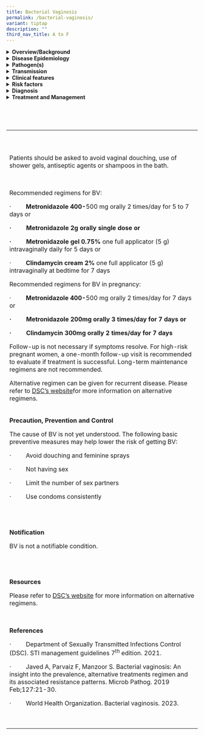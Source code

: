 ```yaml
---
title: Bacterial Vaginosis
permalink: /bacterial-vaginosis/
variant: tiptap
description: ""
third_nav_title: A to F
---
```

<div data-type="detailGroup" class="isomer-accordion isomer-accordion-white">
<details class="isomer-details">
<summary><strong>Overview/Background</strong>
</summary>
<div data-type="detailsContent" class="isomer-details-content">
<p>Bacterial vaginosis (BV) is a common condition in women characterized
by an imbalance of microorganisms in the vagina. In cases of BV, there
is a decrease in the number of normal hydrogen peroxide-producing <em>Lactobacillus </em>species
and an excessive growth of anaerobic bacteria, such as <em>Gardnerella spp.</em>,&nbsp;<em>Prevotella spp., Mobilincus spp., Ureaplasma urealyticum and Mycoplasma hominis, leading to an increase in pH from less than 4.5 to as high as 7.0.</em>
</p>
<p><em>&nbsp;</em>
</p>
<p><em>BV is not considered a sexually transmitted infection, but it does occur more commonly in sexually active women. </em>The
exact role of sexual transmission in the pathogenesis of BV vaginal dysbiosis
is unclear.</p>
<p></p>
</div>
</details>
<details class="isomer-details">
<summary><strong>Disease Epidemiology</strong>
</summary>
<div data-type="detailsContent" class="isomer-details-content">
<p>BV is the most common vaginal infection found in women of reproductive
age and is estimated to occur in anywhere from 5 to 70% of women. Globally,
it is more commonly reported in low-resource settings and areas with limited
access to healthcare.</p>
</div>
</details>
<details class="isomer-details">
<summary><strong>Pathogen(s)</strong>
</summary>
<div data-type="detailsContent" class="isomer-details-content">
<p>The organisms most commonly associated with BV are&nbsp;<em>G. vaginalis, Bacteroides spp, Prevotella</em> spp.,&nbsp;<em>Mobiluncus</em>&nbsp;spp<em>.,</em>  <em>Ureaplasma </em>urealyticum<em> </em>and&nbsp;<em>Mycoplasma hominis.</em>
</p>
</div>
</details>
<details class="isomer-details">
<summary><strong>Transmission</strong>
</summary>
<div data-type="detailsContent" class="isomer-details-content">
<p><em>BV is not considered a sexually transmitted infection, but it does occur more commonly in sexually active women. </em>The
exact role of sexual transmission in the pathogenesis of BV vaginal dysbiosis
is unclear.</p>
<p><strong>Incubation period</strong>: 4 days</p>
<p><strong>Infectious period: </strong>NA</p>
</div>
</details>
<details class="isomer-details">
<summary><strong>Clinical features</strong>
</summary>
<div data-type="detailsContent" class="isomer-details-content">
<p>BV may be asymptomatic. Common symptoms include:</p>
<ul data-tight="true" class="tight">
<li>
<p>unusual vaginal discharge that is thin and grayish-white</p>
</li>
<li>
<p>a fishy odour from the vagina, especially after sex</p>
</li>
<li>
<p>itching or irritation around the vagina</p>
</li>
<li>
<p>burning during urination</p>
</li>
</ul>
<p>&nbsp;</p>
<p>At times, BV will go away without treatment. However, if untreated it
can lead to:</p>
<ul data-tight="true" class="tight">
<li>
<p>problems in pregnancy (for example, spontaneous abortion and preterm delivery
for pregnant women with BV)</p>
</li>
<li>
<p>higher risk of STIs and HIV</p>
</li>
<li>
<p>pelvic inflammatory disease</p>
</li>
</ul>
</div>
</details>
<details class="isomer-details">
<summary><strong>Risk factors</strong>
</summary>
<div data-type="detailsContent" class="isomer-details-content">
<p>Risk factors include:</p>
<ul data-tight="true" class="tight">
<li>
<p>vaginal douching</p>
</li>
<li>
<p>receptive cunnilingus</p>
</li>
<li>
<p>recent change of sex partner</p>
</li>
<li>
<p>smoking</p>
</li>
<li>
<p>presence of an STI</p>
</li>
</ul>
</div>
</details>
<details class="isomer-details">
<summary><strong>Diagnosis</strong>
</summary>
<div data-type="detailsContent" class="isomer-details-content">
<table style="minWidth: 25px">
<colgroup>
<col>
</colgroup>
<tbody>
<tr>
<td rowspan="1" colspan="1">
<p></p>
<p>BV is often diagnosed by the Amsel criteria, with at least three of the
four criteria should be present:</p>
<p>·&nbsp;&nbsp;&nbsp;&nbsp;&nbsp;&nbsp;&nbsp;&nbsp; Thin homogenous vaginal
discharge that coats the vaginal wall and vestibule</p>
<p>·&nbsp;&nbsp;&nbsp;&nbsp;&nbsp;&nbsp;&nbsp;&nbsp; pH of vaginal fluid
&gt; 4.5</p>
<p>·&nbsp;&nbsp;&nbsp;&nbsp;&nbsp;&nbsp;&nbsp;&nbsp; Positive amine (fish-like)
odour test (“whiff test”) before or after addition of 10% KOH</p>
<p>·&nbsp;&nbsp;&nbsp;&nbsp;&nbsp;&nbsp;&nbsp;&nbsp; Presence of clue cells
on microscopy of vaginal discharge.</p>
</td>
</tr>
</tbody>
</table>
</div>
</details>
<details class="isomer-details">
<summary><strong>Treatment and Management</strong>
</summary>
<div data-type="detailsContent" class="isomer-details-content">
<p></p>
</div>
</details>
</div>
<p></p>
<p>&nbsp;</p>
<p></p>
<p></p>
<p></p>
<p></p>
<p>
<br>
</p>
<table style="minWidth: 25px">
<colgroup>
<col>
</colgroup>
<tbody>
<tr>
<td rowspan="1" colspan="1">
<p></p>
</td>
</tr>
<tr>
<td rowspan="1" colspan="1">
<p></p>
</td>
</tr>
<tr>
<td rowspan="1" colspan="1">
<p></p>
<p>Patients should be asked to avoid vaginal douching, use of shower gels,
antiseptic agents or shampoos in the bath.</p>
<p>&nbsp;</p>
<p>Recommended regimens for BV:</p>
<p>·&nbsp;&nbsp;&nbsp;&nbsp;&nbsp;&nbsp;&nbsp;&nbsp; <strong>Metronidazole&nbsp;400-</strong>500
mg orally 2 times/day for 5 to 7 days or</p>
<p><strong>·&nbsp;&nbsp;&nbsp;&nbsp;&nbsp;&nbsp;&nbsp;&nbsp; Metronidazole 2g orally single dose or</strong>
</p>
<p><strong>·&nbsp;&nbsp;&nbsp;&nbsp;&nbsp;&nbsp;&nbsp;&nbsp; Metronidazole gel 0.75%</strong>&nbsp;one
full applicator (5 g) intravaginally daily for 5 days or</p>
<p>·&nbsp;&nbsp;&nbsp;&nbsp;&nbsp;&nbsp;&nbsp;&nbsp; <strong>Clindamycin cream 2%</strong>&nbsp;one
full applicator (5 g) intravaginally at bedtime for 7 days</p>
<p>Recommended regimens for BV in pregnancy:</p>
<p>·&nbsp;&nbsp;&nbsp;&nbsp;&nbsp;&nbsp;&nbsp;&nbsp; <strong>Metronidazole&nbsp;400-</strong>500
mg orally 2 times/day for 7 days or</p>
<p><strong>·&nbsp;&nbsp;&nbsp;&nbsp;&nbsp;&nbsp;&nbsp;&nbsp; Metronidazole 200mg orally 3 times/day for 7 days or</strong>
</p>
<p><strong>·&nbsp;&nbsp;&nbsp;&nbsp;&nbsp;&nbsp;&nbsp;&nbsp; Clindamycin 300mg orally 2 times/day for 7 days</strong>
</p>
<p>Follow-up is not necessary if symptoms resolve. For high-risk pregnant
women, a one-month follow-up visit is recommended to evaluate if treatment
is successful. Long-term maintenance regimens are not recommended.</p>
<p>Alternative regimen can be given for recurrent disease. Please refer to
<a href="https://www.nsc.com.sg/dsc/healthcare-professionals/publications/Pages/STI-Management-Guidelines.aspx" rel="noopener noreferrer nofollow" target="_blank">DSC’s website</a>for more information on alternative regimens.</p>
</td>
</tr>
<tr>
<td rowspan="1" colspan="1">
<p><strong>Precaution, Prevention and Control</strong>
</p>
<p>The cause of BV is not yet understood. The following basic preventive
measures may help lower the risk of getting BV:</p>
<p>·&nbsp;&nbsp;&nbsp;&nbsp;&nbsp;&nbsp;&nbsp;&nbsp; Avoid douching and feminine
sprays</p>
<p>·&nbsp;&nbsp;&nbsp;&nbsp;&nbsp;&nbsp;&nbsp;&nbsp; Not having sex</p>
<p>·&nbsp;&nbsp;&nbsp;&nbsp;&nbsp;&nbsp;&nbsp;&nbsp; Limit the number of
sex partners</p>
<p>·&nbsp;&nbsp;&nbsp;&nbsp;&nbsp;&nbsp;&nbsp;&nbsp; Use condoms consistently</p>
<p><strong>&nbsp;</strong>
</p>
</td>
</tr>
<tr>
<td rowspan="1" colspan="1">
<p><strong>Notification</strong>
</p>
<p>BV is not a notifiable condition.</p>
<p>&nbsp;</p>
</td>
</tr>
<tr>
<td rowspan="1" colspan="1">
<p><strong>Resources</strong>
</p>
<p>Please refer to <a href="https://www.nsc.com.sg/dsc/healthcare-professionals/publications/Pages/STI-Management-Guidelines.aspx" rel="noopener noreferrer nofollow" target="_blank">DSC’s website</a> for
more information on alternative regimens.</p>
<p><strong>&nbsp;</strong>
</p>
<p><strong>References</strong>
</p>
<p>·&nbsp;&nbsp;&nbsp;&nbsp;&nbsp;&nbsp;&nbsp;&nbsp; Department of Sexually
Transmitted Infections Control (DSC). STI management guidelines 7<sup>th</sup> edition.
2021.</p>
<p>·&nbsp;&nbsp;&nbsp;&nbsp;&nbsp;&nbsp;&nbsp;&nbsp; Javed A, Parvaiz F,
Manzoor S.&nbsp;Bacterial&nbsp;vaginosis: An insight into the prevalence,
alternative treatments regimen and its associated resistance patterns.&nbsp;Microb
Pathog.&nbsp;2019 Feb;127:21-30.</p>
<p>·&nbsp;&nbsp;&nbsp;&nbsp;&nbsp;&nbsp;&nbsp;&nbsp; World Health Organization.
Bacterial vaginosis. 2023.</p>
<p>&nbsp;</p>
</td>
</tr>
</tbody>
</table>
<p></p>